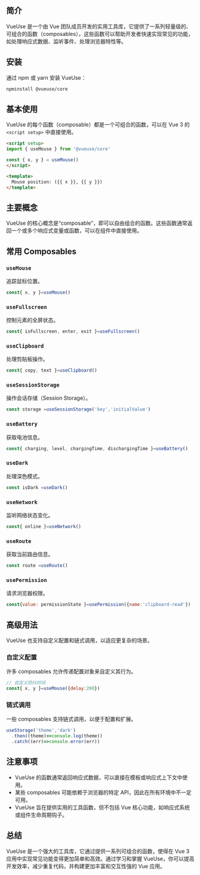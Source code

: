 ## 简介

VueUse 是一个由 Vue 团队成员开发的实用工具库，它提供了一系列轻量级的、可组合的函数（composables），这些函数可以帮助开发者快速实现常见的功能，如处理响应式数据、监听事件、处理浏览器特性等。

## 安装

通过 npm 或 yarn 安装 VueUse：


```bash
npminstall @vueuse/core
```


## 基本使用

VueUse 的每个函数（composable）都是一个可组合的函数，可以在 Vue 3 的 `<script setup>` 中直接使用。


```html
<script setup>
import { useMouse } from '@vueuse/core'

const { x, y } = useMouse()
</script>

<template>
  Mouse position: ({{ x }}, {{ y }})
</template>
```


## 主要概念

VueUse 的核心概念是“composable”，即可以自由组合的函数。这些函数通常返回一个或多个响应式变量或函数，可以在组件中直接使用。

## 常用 Composables

### `useMouse`

追踪鼠标位置。


```javascript
const{ x, y }=useMouse()
```


### `useFullscreen`

控制元素的全屏状态。


```javascript
const{ isFullscreen, enter, exit }=useFullscreen()
```


### `useClipboard`

处理剪贴板操作。


```javascript
const{ copy, text }=useClipboard()
```


### `useSessionStorage`

操作会话存储（Session Storage）。


```javascript
const storage =useSessionStorage('key','initialValue')
```


### `useBattery`

获取电池信息。


```javascript
const{ charging, level, chargingTime, dischargingTime }=useBattery()
```


### `useDark`

处理深色模式。


```javascript
const isDark =useDark()
```


### `useNetwork`

监听网络状态变化。


```javascript
const{ online }=useNetwork()
```


### `useRoute`

获取当前路由信息。


```javascript
const route =useRoute()
```


### `usePermission`

请求浏览器权限。


```javascript
const{value: permissionState }=usePermission({name:'clipboard-read'})
```


## 高级用法

VueUse 也支持自定义配置和链式调用，以适应更复杂的场景。

### 自定义配置

许多 composables 允许传递配置对象来自定义其行为。


```javascript
// 自定义防抖时间
const{ x, y }=useMouse({delay:200})
```


### 链式调用

一些 composables 支持链式调用，以便于配置和扩展。


```javascript
useStorage('theme','dark')
  .then((theme)=>console.log(theme))
  .catch((err)=>console.error(err))
```


## 注意事项

* VueUse 的函数通常返回响应式数据，可以直接在模板或响应式上下文中使用。
* 某些 composables 可能依赖于浏览器的特定 API，因此在所有环境中不一定可用。
* VueUse 旨在提供实用的工具函数，但不包括 Vue 核心功能，如响应式系统或组件生命周期钩子。

## 总结

VueUse 是一个强大的工具库，它通过提供一系列可组合的函数，使得在 Vue 3 应用中实现常见功能变得更加简单和高效。通过学习和掌握 VueUse，你可以提高开发效率，减少重复代码，并构建更加丰富和交互性强的 Vue 应用。
